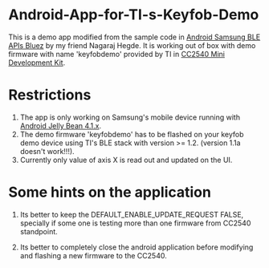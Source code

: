 Android-App-for-TI-s-Keyfob-Demo
================================
This is a demo app modified from the sample code in [Android Samsung BLE APIs Bluez](https://github.com/cjhuo/Android-Samsung-Ble-APIs-Bluez) by my friend Nagaraj Hegde. It is working out of box with demo firmware with name 'keyfobdemo' provided by TI in [CC2540 Mini Development Kit](http://www.ti.com/tool/cc2540dk-mini).

Restrictions
============
1. The app is only working on Samsung's mobile device running with [Android Jelly Bean 4.1.x](http://developer.android.com/about/versions/android-4.1.html).
2. The demo firmware 'keyfobdemo' has to be flashed on your keyfob demo device using TI's BLE stack with version >= 1.2. (version 1.1a doesn't work!!!).
3. Currently only value of axis X is read out and updated on the UI.


Some hints on the application 
=============================

1. Its better to keep the DEFAULT_ENABLE_UPDATE_REQUEST    FALSE, specially if some one is testing more than one firmware from CC2540 standpoint. 

2. Its better to completely close the android application before modifying and flashing a new firmware to the CC2540. 
